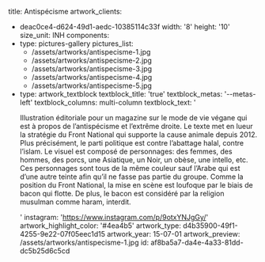 title: Antispécisme
artwork_clients:
  - deac0ce4-d624-49d1-aedc-10385114c33f
width: '8'
height: '10'
size_unit: INH
components:
  -
    type: pictures-gallery
    pictures_list:
      - /assets/artworks/antispecisme-1.jpg
      - /assets/artworks/antispecisme-2.jpg
      - /assets/artworks/antispecisme-3.jpg
      - /assets/artworks/antispecisme-4.jpg
      - /assets/artworks/antispecisme-5.jpg
  -
    type: artwork_textblock
    textblock_title: 'true'
    textblock_metas: '--metas-left'
    textblock_columns: multi-column
    textblock_text: '<p>Illustration éditoriale pour un magazine sur le mode de vie végane qui est à propos de l’antispécisme et l’extrême droite. Le texte met en lueur la stratégie du Front National qui supporte la cause animale depuis 2012. Plus précisément, le parti politique est contre l’abattage halal, contre l’islam. Le visuel est composé de personnages: des femmes, des hommes, des porcs, une Asiatique, un Noir, un obèse, une intello, etc. Ces personnages sont tous de la même couleur sauf l’Arabe qui est d’une autre teinte afin qu’il ne fasse pas partie du groupe. Comme la position du Front National, la mise en scène est loufoque par le biais de bacon qui flotte. De plus, le bacon est considéré par la religion musulman comme haram, interdit.</p>'
instagram: 'https://www.instagram.com/p/9otxYNJgGy/'
artwork_highlight_color: '#4ea4b5'
artwork_type: d4b35900-49f1-4255-9e22-07f05eec1d15
artwork_year: 15-07-01
artwork_preview: /assets/artworks/antispecisme-1.jpg
id: af8ba5a7-da4e-4a33-81dd-dc5b25d6c5cd
